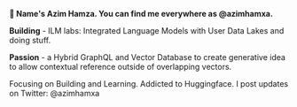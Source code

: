 **👋 Name's Azim Hamza. You can find me everywhere as @azimhamxa.**

**Building** - ILM labs: Integrated Language Models with User Data Lakes and doing stuff. 

**Passion** - a Hybrid GraphQL and Vector Database to create generative idea to allow contextual reference outside of overlapping vectors.

Focusing on Building and Learning. Addicted to Huggingface.
I post updates on Twitter: @azimhamxa
